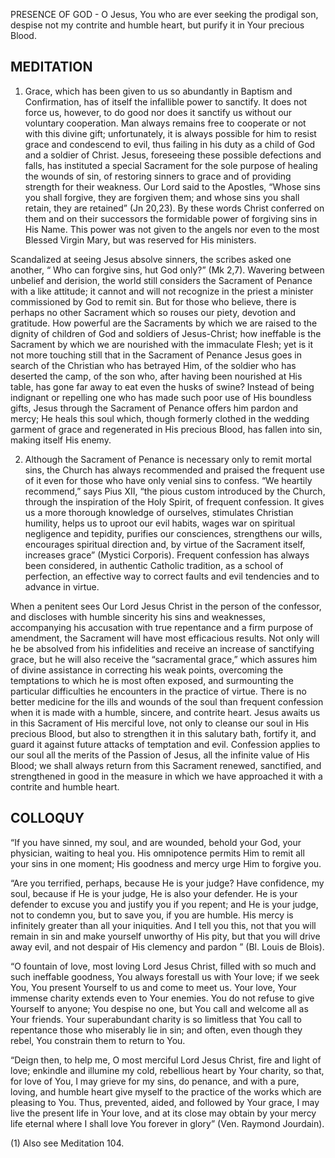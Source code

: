 PRESENCE OF GOD - O Jesus, You who are ever seeking the prodigal son, despise not my contrite and humble heart, but purify it in Your precious Blood.

## MEDITATION

1. Grace, which has been given to us so abundantly in Baptism and Confirmation, has of itself the infallible power to sanctify. It does not force us, however, to do good nor does it sanctify us without our voluntary cooperation. Man always remains free to cooperate or not with this divine gift; unfortunately, it is always possible for him to resist grace and condescend to evil, thus failing in his duty as a child of God and a soldier of Christ. Jesus, foreseeing these possible defections and falls, has instituted a special Sacrament for the sole purpose of healing the wounds of sin, of restoring sinners to grace and of providing strength for their weakness. Our Lord said to the Apostles, “Whose sins you shall forgive, they are forgiven them; and whose sins you shall retain, they are retained” (Jn 20,23). By these words Christ conferred on them and on their successors the formidable power of forgiving sins in His Name. This power was not given to the angels nor even to the most Blessed Virgin Mary, but was reserved for His ministers.

Scandalized at seeing Jesus absolve sinners, the scribes asked one another, “ Who can forgive sins, hut God only?” (Mk 2,7). Wavering between unbelief and derision, the world still considers the Sacrament of Penance with a like attitude; it cannot and will not recognize in the priest a minister commissioned by God to remit sin. But for those who believe, there is perhaps no other Sacrament which so rouses our piety, devotion and gratitude. How powerful are the Sacraments by which we are raised to the dignity of children of God and soldiers of Jesus-Christ; how ineffable is the Sacrament by which we are nourished with the immaculate Flesh; yet is it not more touching still that in the Sacrament of Penance Jesus goes in search of the Christian who has betrayed Him, of the soldier who has deserted the camp, of the son who, after having been nourished at His table, has gone far away to eat even the husks of swine? Instead of being indignant or repelling one who has made such poor use of His boundless gifts, Jesus through the Sacrament of Penance offers him pardon and mercy; He heals this soul which, though formerly clothed in the wedding garment of grace and regenerated in His precious Blood, has fallen into sin, making itself His enemy.


2. Although the Sacrament of Penance is necessary only to remit mortal sins, the Church has always recommended and praised the frequent use of it even for those who have only venial sins to confess. “We heartily recommend,” says Pius XII, “the pious custom introduced by the Church, through the inspiration of the Holy Spirit, of frequent confession. It gives us a more thorough knowledge of ourselves, stimulates Christian humility, helps us to uproot our evil habits, wages war on spiritual negligence and tepidity, purifies our consciences, strengthens our wills, encourages spiritual direction and, by virtue of the Sacrament itself, increases grace” (Mystici Corporis). Frequent confession has always been considered, in authentic Catholic tradition, as a school of perfection, an effective way to correct faults and evil tendencies and to advance in virtue.

When a penitent sees Our Lord Jesus Christ in the person of the confessor, and discloses with humble sincerity his sins and weaknesses, accompanying his accusation with true repentance and a firm purpose of amendment, the Sacrament will have most efficacious results. Not only will he be absolved from his infidelities and receive an increase of sanctifying grace, but he will also receive the “sacramental grace,” which assures him of divine assistance in correcting his weak points, overcoming the temptations to which he is most often exposed, and surmounting the particular difficulties he encounters in the practice of virtue. There is no better medicine for the ills and wounds of the soul than frequent confession when it is made with a humble, sincere, and contrite heart. Jesus awaits us in this Sacrament of His merciful love, not only to cleanse our soul in His precious Blood, but also to strengthen it in this salutary bath, fortify it, and guard it against future attacks of temptation and evil. Confession applies to our soul all the merits of the Passion of Jesus, all the infinite value of His Blood; we shall always return from this Sacrament renewed, sanctified, and strengthened in good in the measure in which we have approached it with a contrite and humble heart.

## COLLOQUY

“If you have sinned, my soul, and are wounded, behold your God, your physician, waiting to heal you. His omnipotence permits Him to remit all your sins in one moment; His goodness and mercy urge Him to forgive you.

“Are you terrified, perhaps, because He is your judge? Have confidence, my soul, because if He is your judge, He is also your defender. He is your defender to excuse you and justify you if you repent; and He is your judge, not to condemn you, but to save you, if you are humble. His mercy is infinitely greater than all your iniquities. And I tell you this, not that you will remain in sin and make yourself unworthy of His pity, but that you will drive away evil, and not despair of His clemency and pardon ” (Bl. Louis de Blois).

“O fountain of love, most loving Lord Jesus Christ, filled with so much and such ineffable goodness, You always forestall us with Your love; if we seek You, You present Yourself to us and come to meet us. Your love, Your immense charity extends even to Your enemies. You do not refuse to give Yourself to anyone; You despise no one, but You call and welcome all as Your friends. Your superabundant charity is so limitless that You call to repentance those who miserably lie in sin; and often, even though they rebel, You constrain them to return to You.

“Deign then, to help me, O most merciful Lord Jesus Christ, fire and light of love; enkindle and illumine my cold, rebellious heart by Your charity, so that, for love of You, I may grieve for my sins, do penance, and with a pure, loving, and humble heart give myself to the practice of the works which are pleasing to You. Thus, prevented, aided, and followed by Your grace, I may live the present life in Your love, and at its close may obtain by your mercy life eternal where I shall love You forever in glory” (Ven. Raymond Jourdain).

(1) Also see Meditation 104.
